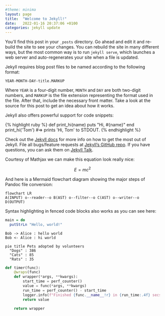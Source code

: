 ```yaml
---
#theme: minima
layout: page
title:  "Welcome to Jekyll!"
date:   2022-01-16 20:37:06 +0100
categories: jekyll update
---
```

You’ll find this post in your `_posts` directory. Go ahead and edit it and re-build the site to see your changes. You can rebuild the site in many different ways, but the most common way is to run `jekyll serve`, which launches a web server and auto-regenerates your site when a file is updated.

Jekyll requires blog post files to be named according to the following format:

`YEAR-MONTH-DAY-title.MARKUP`

Where `YEAR` is a four-digit number, `MONTH` and `DAY` are both two-digit numbers, and `MARKUP` is the file extension representing the format used in the file. After that, include the necessary front matter. Take a look at the source for this post to get an idea about how it works.

Jekyll also offers powerful support for code snippets:

{% highlight ruby %}
def print_hi(name)
  puts "Hi, #{name}"
end
print_hi('Tom')
#=> prints 'Hi, Tom' to STDOUT.
{% endhighlight %}

Check out the [Jekyll docs][jekyll-docs] for more info on how to get the most out of Jekyll. File all bugs/feature requests at [Jekyll’s GitHub repo][jekyll-gh]. If you have questions, you can ask them on [Jekyll Talk][jekyll-talk].

Courtesy of Mathjax we can make this equation look really nice:

$$
E = mc^2
$$

And here is a Mermaid flowchart diagram showing the major steps of Pandoc file conversion:

```mermaid
flowchart LR
A(INPUT) o--reader--o B(AST) o--filter--o C(AST) o--writer--o D(OUTPUT)
```

Syntax highlighting in fenced code blocks also works as you can see here:

```haskell
main = do 
  putStrLn "Hello, world!"
```
```plantuml!
Bob -> Alice : hello world
Bob <- Alice : hi world
```
```mermaid!
pie title Pets adopted by volunteers
  "Dogs" : 386
  "Cats" : 85
  "Rats" : 35
```
```python
def timer(func):
    @wraps(func)
    def wrapper(*args, **kwargs):
        start_time = perf_counter()
        value = func(*args, **kwargs)
        run_time = perf_counter() - start_time
        logger.info(f"Finished {func.__name__!r} in {run_time:.4f} secs")
        return value

    return wrapper
```


[jekyll-docs]: https://jekyllrb.com/docs/home
[jekyll-gh]:   https://github.com/jekyll/jekyll
[jekyll-talk]: https://talk.jekyllrb.com/